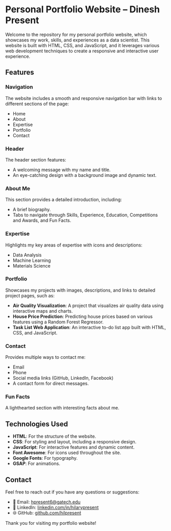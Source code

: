 # Personal Portfolio Website – Dinesh Present

Welcome to the repository for my personal portfolio website, which showcases my work, skills, and experiences as a data scientist. This website is built with HTML, CSS, and JavaScript, and it leverages various web development techniques to create a responsive and interactive user experience.

## Features

### Navigation
The website includes a smooth and responsive navigation bar with links to different sections of the page:
- Home
- About
- Expertise
- Portfolio
- Contact

### Header
The header section features:
- A welcoming message with my name and title.
- An eye-catching design with a background image and dynamic text.

### About Me
This section provides a detailed introduction, including:
- A brief biography.
- Tabs to navigate through Skills, Experience, Education, Competitions and Awards, and Fun Facts.

### Expertise
Highlights my key areas of expertise with icons and descriptions:
- Data Analysis
- Machine Learning
- Materials Science

### Portfolio
Showcases my projects with images, descriptions, and links to detailed project pages, such as:
- **Air Quality Visualization**: A project that visualizes air quality data using interactive maps and charts.
- **House Price Prediction**: Predicting house prices based on various features using a Random Forest Regressor.
- **Task List Web Application**: An interactive to-do list app built with HTML, CSS, and JavaScript.

### Contact
Provides multiple ways to contact me:
- Email
- Phone
- Social media links (GitHub, LinkedIn, Facebook)
- A contact form for direct messages.

### Fun Facts
A lighthearted section with interesting facts about me.

## Technologies Used
- **HTML**: For the structure of the website.
- **CSS**: For styling and layout, including a responsive design.
- **JavaScript**: For interactive features and dynamic content.
- **Font Awesome**: For icons used throughout the site.
- **Google Fonts**: For typography.
- **GSAP**: For animations.

## Contact
Feel free to reach out if you have any questions or suggestions:
- 📧 Email: [hpresent6@gatech.edu](mailto:hpresent6@gatech.edu)
- 💼 LinkedIn: [linkedin.com/in/hilarypresent](https://www.linkedin.com/in/hilarypresent)
- 🌐 GitHub: [github.com/hilpresent](https://github.com/hilpresent)

Thank you for visiting my portfolio website!
